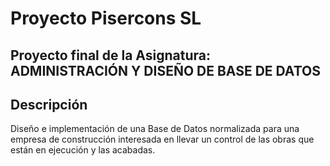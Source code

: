# Proyecto Pisercons SL
## Proyecto final de la Asignatura:  ADMINISTRACIÓN Y DISEÑO DE BASE DE DATOS

## Descripción
Diseño e implementación de una Base de Datos normalizada para una empresa de construcción interesada en llevar un control de las obras que están en ejecución y las acabadas.


